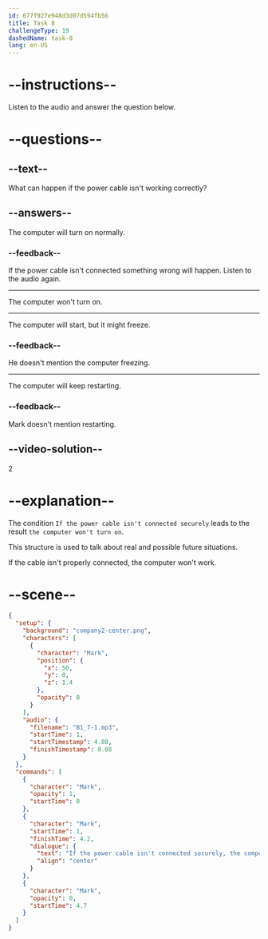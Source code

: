 ```yaml
---
id: 677f927e948d3d07d594fb56
title: Task 8
challengeType: 19
dashedName: task-8
lang: en-US
---
```


<!-- (audio) Mark: If the power cable isn't connected securely, the computer won't turn on. -->

# --instructions--

Listen to the audio and answer the question below.

# --questions--

## --text--

What can happen if the power cable isn't working correctly?

## --answers--

The computer will turn on normally.

### --feedback--

If the power cable isn't connected something wrong will happen. Listen to the audio again.

---

The computer won't turn on.

---

The computer will start, but it might freeze.

### --feedback--

He doesn't mention the computer freezing.

---

The computer will keep restarting.

### --feedback--

Mark doesn't mention restarting.

## --video-solution--

2

# --explanation--

The condition `If the power cable isn't connected securely` leads to the result `the computer won't turn on`. 

This structure is used to talk about real and possible future situations. 

If the cable isn't properly connected, the computer won't work.

# --scene--

```json
{
  "setup": {
    "background": "company2-center.png",
    "characters": [
      {
        "character": "Mark",
        "position": {
          "x": 50,
          "y": 0,
          "z": 1.4
        },
        "opacity": 0
      }
    ],
    "audio": {
      "filename": "B1_7-1.mp3",
      "startTime": 1,
      "startTimestamp": 4.88,
      "finishTimestamp": 8.08
    }
  },
  "commands": [
    {
      "character": "Mark",
      "opacity": 1,
      "startTime": 0
    },
    {
      "character": "Mark",
      "startTime": 1,
      "finishTime": 4.2,
      "dialogue": {
        "text": "If the power cable isn't connected securely, the computer won't turn on.",
        "align": "center"
      }
    },
    {
      "character": "Mark",
      "opacity": 0,
      "startTime": 4.7
    }
  ]
}
```

